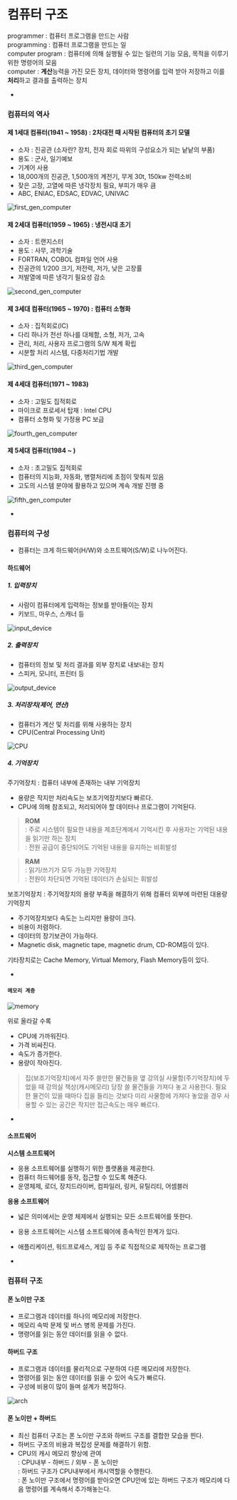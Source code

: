 # 컴퓨터 구조

programmer : 컴퓨터 프로그램을 만드는 사람   
programming : 컴퓨터 프로그램을 만드는 일   
computer program : 컴퓨터에 의해 실행될 수 있는 일련의 기능 모음, 목적을 이루기 위한 명령어의 모음    
computer : **계산**능력을 가진 모든 장치, 데이터와 명령어를 입력 받아 저장하고 이를 **처리**하고 결과를 출력하는 장치

-

### 컴퓨터의 역사
#### 제 1세대 컴퓨터(1941 ~ 1958) : 2차대전 때 시작된 컴퓨터의 초기 모델   
- 소자 : 진공관 (소자란? 장치, 전자 회로 따위의 구성요소가 되는 낱낱의 부품)
- 용도 : 군사, 일기예보
- 기계어 사용
- 18,000개의 진공관, 1,500개의 계전기, 무게 30t, 150kw 전력소비
- 잦은 고장, 고열에 따른 냉각장치 필요, 부피가 매우 큼
- ABC, ENIAC, EDSAC, EDVAC, UNIVAC   

![first_gen_computer](https://sites.google.com/site/fun21stcomputer/_/rsrc/1355060064429/howcomhome/history/785px-Eniac.jpg?height=305&width=400)

#### 제 2세대 컴퓨터(1959 ~ 1965) : 냉전시대 초기
- 소자 : 트랜지스터
- 용도 : 사무, 과학기술
- FORTRAN, COBOL 컴파일 언어 사용
- 진공관의 1/200 크기, 저전력, 저가, 낮은 고장률
- 저발열에 따른 냉각기 필요성 감소

![second_gen_computer](http://theevolutionofcomputersovertime.weebly.com/uploads/4/2/2/0/42204035/2146864_orig.png)

#### 제 3세대 컴퓨터(1965 ~ 1970) : 컴퓨터 소형화
- 소자 : 집적회로(IC)
- 다리 하나가 전선 하나를 대체함, 소형, 저가, 고속
- 관리, 처리, 사용자 프로그램의 S/W 체계 확립
- 시분할 처리 시스템, 다중처리기법 개발

![third_gen_computer](http://3.bp.blogspot.com/-mBJa4CDd3L0/VLiGUNP6wzI/AAAAAAAAADM/ZW7XLu3v5xk/s1600/tg.jpg)  

#### 제 4세대 컴퓨터(1971 ~ 1983)
- 소자 : 고밀도 집적회로
- 마이크로 프로세서 탑재 : Intel CPU
- 컴퓨터 소형화 및 가정용 PC 보급

![fourth_gen_computer](http://4.bp.blogspot.com/-QK9Id-OKRl8/Togf_0RYd_I/AAAAAAAAAAw/HCX-OJ0eG4g/s1600/4th+gene.jpg)

#### 제 5세대 컴퓨터(1984 ~ )
- 소자 : 초고밀도 집적회로
- 컴퓨터의 지능화, 자동화, 병렬처리에 초점이 맞춰져 있음
- 고도의 시스템 분야에 활용하고 있으며 계속 개발 진행 중
	
![fifth_gen_computer](http://blog.mirchimart.com/wp-content/uploads/2012/06/apple-imac-all-in-one-desktop-pc.jpg)   

-

### 컴퓨터의 구성
- 컴퓨터는 크게 하드웨어(H/W)와 소프트웨어(S/W)로 나누어진다.

#### 하드웨어   

##### 1. 입력장치
- 사람이 컴퓨터에게 입력하는 정보를 받아들이는 장치
- 키보드, 마우스, 스캐너 등
 
![input_device](http://passnownow.com/wp-content/uploads/2015/10/Input-Devices.jpg)   

##### 2. 출력장치
- 컴퓨터의 정보 및 처리 결과를 외부 장치로 내보내는 장치
- 스피커, 모니터, 프린터 등
 
![output_device](http://studentcms.ise.canberra.edu.au/itw/kellkings/wp-content/uploads/sites/52/2014/04/Output-Devices.jpg)

##### 3. 처리장치(제어, 연산)
- 컴퓨터가 계산 및 처리를 위해 사용하는 장치
- CPU(Central Processing Unit)
	
![CPU](https://www.bhphotovideo.com/images/images1000x1000/intel_bx80646i54690k_core_i5_4690k_processor_1060511.jpg)

##### 4. 기억장치
 
주기억장치 : 컴퓨터 내부에 존재하는 내부 기억장치   
- 용량은 작지만 처리속도는 보조기억장치보다 빠르다.
- CPU에 의해 참조되고, 처리되어야 할 데이터나 프로그램이 기억된다.   

>**ROM**   
>: 주로 시스템이 필요한 내용을 제조단계에서 기억시킨 후 사용자는 기억된 내용을 읽기만 하는 장치   
>: 전원 공급이 중단되어도 기억된 내용을 유지하는 비휘발성         

>**RAM**   
>: 읽기/쓰기가 모두 가능한 기억장치   
>: 전원이 차단되면 기억된 데이터가 손실되는 휘발성  

보조기억장치 : 주기억장치의 용량 부족을 해결하기 위해 컴퓨터 외부에 마련된 대용량 기억장치
- 주기억장치보다 속도는 느리지만 용량이 크다. 
- 비용이 저렴하다. 
- 데이터의 장기보관이 가능하다.
- Magnetic disk, magnetic tape, magnetic drum, CD-ROM등이 있다.   

기타장치로는 Cache Memory, Virtual Memory, Flash Memory등이 있다.

-

#### `메모리 계층`

![memory](https://www.cs.uic.edu/~jbell/CourseNotes/OperatingSystems/images/Chapter1/1_4_StorageDeviceHierarchy.jpg)   

위로 올라갈 수록 
- CPU에 가까워진다.
- 가격 비싸진다.
- 속도가 증가한다.
- 용량이 작아진다.   

>집(보조기억장치)에서 자주 쓸만한 물건들을 옆 강의실 사물함(주기억장치)에 두었을 때 강의실 책상(캐시메모리) 당장 쓸 물건들을 가져다 놓고 사용한다. 필요한 물건이 있을 때마다 집을 들리는 것보다 미리 사물함에 가져다 놓았을 경우 사용할 수 있는 공간은 작지만 접근속도는 매우 빠르다.

-

#### 소프트웨어  

**시스템 소프트웨어**   
- 응용 소프트웨어를 실행하기 위한 플랫폼을 제공한다.
- 컴퓨터 하드웨어를 동작, 접근할 수 있도록 해준다.
- 운영체제, 로더, 장치드라이버, 컴파일러, 링커, 유틸리티, 어셈블러   

**응용 소프트웨어**
- 넓은 의미에서는 운영 체제에서 실행되는 모든 소프트웨어를 뜻한다. 
- 응용 소프트웨어는 시스템 소프트웨어에 종속적인 한계가 있다.
- 애플리케이션, 워드프로세스, 게임 등 주로 직접적으로 제작하는 프로그램

-

### 컴퓨터 구조
#### 폰 노이만 구조 ####
- 프로그램과 데이터를 하나의 메모리에 저장한다.
- 메모리 속박 문제 및 버스 병목 문제를 가진다. 
- 명령어를 읽는 동안 데이터를 읽을 수 없다.

#### 하버드 구조 ####
- 프로그램과 데이터를 물리적으로 구분하여 다른 메모리에 저장한다.
- 명령어를 읽는 동안 데이터를 읽을 수 있어 속도가 빠르다. 
- 구성에 비용이 많이 들며 설계가 복잡하다.

![arch](http://www.edgefxkits.com/blog/wp-content/uploads/Differences-between-Von-Neuman-Architecture-and-Harvard-Architecture.jpg)

#### 폰 노이만 + 하버드 ####
- 최신 컴퓨터 구조는 폰 노이만 구조와 하버드 구조를 결합한 모습을 띈다.
- 하버드 구조의 비용과 복잡성 문제를 해결하기 위함.
- CPU의 캐시 메모리 향상에 관여   
: CPU내부 - 하버드 / 외부 - 폰 노이만    
: 하버드 구조가 CPU내부에서 캐시역할을 수행한다.    
: 폰 노이만 구조에서 명령어를 받아오면 CPU안에 있는 하버드 구조가 메모리에 다음 명령어를 계속해서 추가해놓는다.

